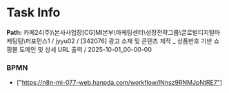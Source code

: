 # Task Info

**Path:** 카페24(주)\본사사업장\[CG]MI본부\마케팅센터\성장전략그룹\글로벌디지털마케팅팀\퍼포먼스1 / jyyu02 / [342076] 광고 소재 및 콘텐츠 제작 _ 상품번호 기반 쇼핑몰 도메인 및 상세 URL 출력 / 2025-10-01_00-00-00

### BPMN
- ["https://n8n-mi-077-web.hanpda.com/workflow/lNnsz9RNMJpNtRE7"]

